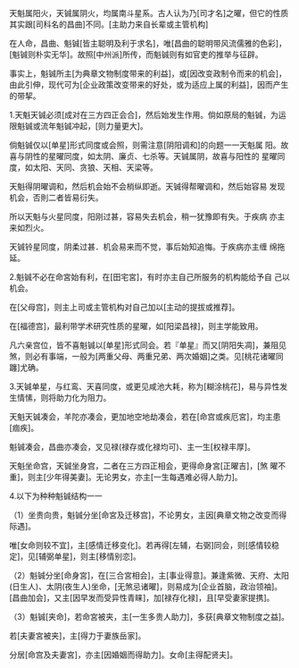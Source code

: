天魁属阳火，天铖属阴火，均属南斗星系。古人认为乃[司才名]之曜，但它的性质其实跟[司科名的昌曲]不同。[主助力来自长辈或主管机构]

在人命，昌曲、魁铖[皆主聪明及利于求名]，唯[昌曲的聪明带风流儒雅的色彩]，[魁铖则朴实无华]。故照[中州派]所传，而魁铖则有如官吏的推举与征辟。

事实上，魁铖所主[为典章文物制度带来的利益]，或[因改变政制令而来的机会]，
由此引伸，现代可为[企业政策改变带来的好处，或为适应上属的利益]，因而产生
的带挈。

1.天魁天铖必须[成对在三方四正会合]，然后始发生作用。倘如原局的魁铖，为运限魁铖或流年魁铖冲起，[则力量更大]。

倘魁铖仅以[单星]形式同度或会照，则需注意[阴阳调和]的向题一一天魁属
阳。故喜与阴性的星曜同度，如太阴、廉贞、七杀等。天铖属阴，故喜与阳性的
星曜同度，如太阳、天同、贪狼、天相、天梁等。

天魁得阴曜调和，然后机会始不会梢纵即逝。天铖得帮曜调和，然后始容易
发现机会，否則二者皆易衍失。

所以天魁与火星同度，阳刚过甚，容易失去机会，稍一犹豫即有失。于疾病
亦主来如烈火。

天铖铃星同度，阴柔过甚．机会易来而不觉，事后始知追悔。于疾病亦主缠
绵拖延。

2.魁铖不必在命宮始有利，在[田宅宮]，有时亦主自己所服务的机构能给予自
己以机会。

在[父母宫]，则主上司或主管机构对自己加以[主动的提拔或推荐]。

在[福德宫]，最利带学术研究性质的星曜，如[阳梁昌禄]，则主学能致用。

凡六亲宫位，皆不喜魁铖以[单星]形式同会。若『单星』而又[阴阳失凋]，兼阻见煞，则必有事端，一般为[两重父母、两重兄弟、两次婚姻]之类。见[桃花诸曜同躔]尤确。

3.天铖单星，与红鸾、天喜同度，或更见咸池大耗，称为[糊涂桃花]，易与异性发生情愫，则将助力化为阻力。

天魁天铖凑会，羊陀亦凑会，更加地空地劫凑会，若在[命宫或疾厄宮]，均主患[痼疾]。

魁铖凑会，昌曲亦凑会，叉见禄(禄存或化禄均可)、主一生[权禄丰厚]。

天魁坐命宫，天铖坐身宫，二者在三方四正相会，更得命身宮[正曜吉]，[煞
曜不重]，则主[少年得美妻]。无论男女，亦主[一生每遇难必得人助力]。

4.以下为种种魁铖结构一一

（1）坐贵向贵，魁铖分坐[命宮及迁移宫]，不论男女，主因[典章文物之改变而得际遇]。

唯[女命则较不宜]，主[感情迁移变化]。若再得[左辅，右弼]同会，则[感情较稳定]，见[辅弼单星]，则主[移情别恋]。

（2）魁铖分坐[命身宮]，在[三合宮相会]，主[事业得意]。兼逢紫微、天府、太阳(日生人)、太阴(夜生人)坐命，[无煞忌诸曜]，则易成为[企业首脑，政治领袖]。[昌曲加会]，又主[因早发而受异性青睐]，加[禄存化禄]，且[早受妻家提携]。

（3）魁铖[夹命]，若命宮被夹，主[一生多贵人助力]，多获[典章文物制度之益]。

若[夫妻宮被夹]，主[得力于妻族岳家]。

分居[命宫及夫妻宮]，亦主[因婚姻而得助力]。女命[主得配贤夫]。